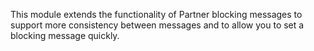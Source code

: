 This module extends the functionality of Partner blocking messages to support more
consistency between messages and to allow you to set a blocking message quickly.
